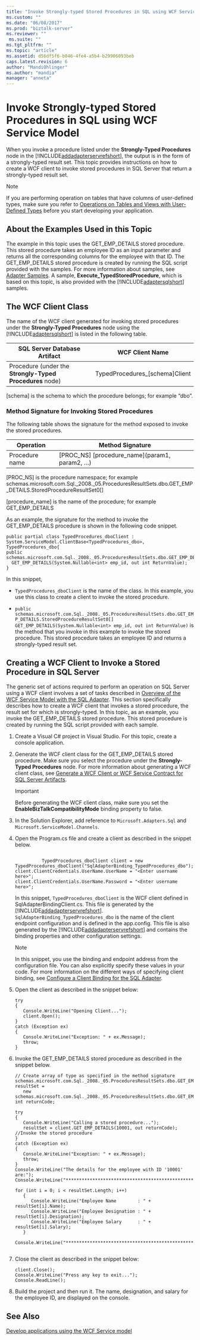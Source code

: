 ```yaml
---
title: "Invoke Strongly-typed Stored Procedures in SQL using WCF Service Model | Microsoft Docs"
ms.custom: ""
ms.date: "06/08/2017"
ms.prod: "biztalk-server"
ms.reviewer: ""
 ms.suite: ""
ms.tgt_pltfrm: ""
ms.topic: "article"
ms.assetid: d56df5f6-b046-4fe4-a5b4-b29906093beb
caps.latest.revision: 6
author: "MandiOhlinger"
ms.author: "mandia"
manager: "anneta"
---
```

# Invoke Strongly-typed Stored Procedures in SQL using WCF Service Model
When you invoke a procedure listed under the **Strongly-Typed Procedures** node in the [!INCLUDE[addadapterservrefshort](../../includes/addadapterservrefshort-md.md)], the output is in the form of a strongly-typed result set. This topic provides instructions on how to create a WCF client to invoke stored procedures in SQL Server that return a strongly-typed result set.  
  
> [!NOTE]
>  If you are performing operation on tables that have columns of user-defined types, make sure you refer to [Operations on Tables and Views with User-Defined Types](../../adapters-and-accelerators/adapter-sql/operations-on-tables-and-views-with-user-defined-types-using-the-sql-adapter.md) before you start developing your application.  
  
## About the Examples Used in this Topic  
 The example in this topic uses the GET_EMP_DETAILS stored procedure. This stored procedure takes an employee ID as an input parameter and returns all the corresponding columns for the employee with that ID. The GET_EMP_DETAILS stored procedure is created by running the SQL script provided with the samples. For more information about samples, see [Adapter Samples](../../adapters-and-accelerators/accelerator-rosettanet/adapter-samples.md). A sample, **Execute_TypedStoredProcedure**, which is based on this topic, is also provided with the [!INCLUDE[adaptersqlshort](../../includes/adaptersqlshort-md.md)] samples.  
  
## The WCF Client Class  
 The name of the WCF client generated for invoking stored procedures under the **Strongly-Typed Procedures** node using the [!INCLUDE[adaptersqlshort](../../includes/adaptersqlshort-md.md)] is listed in the following table.  
  
|SQL Server Database Artifact|WCF Client Name|  
|----------------------------------|---------------------|  
|Procedure (under the **Strongly-Typed Procedures** node)|TypedProcedures_[schema]Client|  
  
 [schema] is the schema to which the procedure belongs; for example “dbo”.  
  
### Method Signature for Invoking Stored Procedures  
 The following table shows the signature for the method exposed to invoke the stored procedures.  
  
|Operation|Method Signature|  
|---------------|----------------------|  
|Procedure name|[PROC_NS] [procedure_name](param1, param2, …\)|  
  
 [PROC_NS] is the procedure namespace; for example schemas.microsoft.com.Sql._2008._05.ProceduresResultSets.dbo.GET_EMP_DETAILS.StoredProcedureResultSet0[]  
  
 [procedure_name] is the name of the procedure; for example GET_EMP_DETAILS  
  
 As an example, the signature for the method to invoke the GET_EMP_DETAILS procedure is shown in the following code snippet.  
  
```  
public partial class TypedProcedures_dboClient : System.ServiceModel.ClientBase<TypedProcedures_dbo>, TypedProcedures_dbo{  
public schemas.microsoft.com.Sql._2008._05.ProceduresResultSets.dbo.GET_EMP_DETAILS.StoredProcedureResultSet0[]   
  GET_EMP_DETAILS(System.Nullable<int> emp_id, out int ReturnValue);  
}  
```  
  
 In this snippet,  
  
-   `TypedProcedures_dboClient` is the name of the class. In this example, you use this class to create a client to invoke the stored procedure.  
  
-   `public schemas.microsoft.com.Sql._2008._05.ProceduresResultSets.dbo.GET_EMP_DETAILS.StoredProcedureResultSet0[] GET_EMP_DETAILS(System.Nullable<int> emp_id, out int ReturnValue)` is the method that you invoke in this example to invoke the stored procedure. This stored procedure takes an employee ID and returns a strongly-typed result set.  
  
## Creating a WCF Client to Invoke a Stored Procedure in SQL Server  
 The generic set of actions required to perform an operation on SQL Server using a WCF client involves a set of tasks described in [Overview of the WCF Service Model with the SQL Adapter](overview-of-the-wcf-service-model-with-the-sql-adapter.md). This section specifically describes how to create a WCF client that invokes a stored procedure, the result set for which is strongly-typed. In this topic, as an example, you invoke the GET_EMP_DETAILS stored procedure. This stored procedure is created by running the SQL script provided with each sample.  
  
1.  Create a Visual C# project in Visual Studio. For this topic, create a console application.  
  
2.  Generate the WCF client class for the GET_EMP_DETAILS stored procedure. Make sure you select the procedure under the **Strongly-Typed Procedures** node. For more information about generating a WCF client class, see [Generate a WCF Client or WCF Service Contract for SQL Server Artifacts](generate-a-wcf-client-or-wcf-service-contract-for-sql-server-artifacts.md).  
  
    > [!IMPORTANT]
    >  Before generating the WCF client class, make sure you set the **EnableBizTalkCompatibilityMode** binding property to false.  
  
3.  In the Solution Explorer, add reference to `Microsoft.Adapters.Sql` and `Microsoft.ServiceModel.Channels`.  
  
4.  Open the Program.cs file and create a client as described in the snippet below.  
  
    ```  
  
              TypedProcedures_dboClient client = new TypedProcedures_dboClient("SqlAdapterBinding_TypedProcedures_dbo");  
    client.ClientCredentials.UserName.UserName = "<Enter username here>";  
    client.ClientCredentials.UserName.Password = "<Enter username here>";  
    ```  
  
     In this snippet, `TypedProcedures_dboClient` is the WCF client defined in SqlAdapterBindingClient.cs. This file is generated by the [!INCLUDE[addadapterservrefshort](../../includes/addadapterservrefshort-md.md)]. `SqlAdapterBinding_TypedProcedures_dbo` is the name of the client endpoint configuration and is defined in the app.config. This file is also generated by the [!INCLUDE[addadapterservrefshort](../../includes/addadapterservrefshort-md.md)] and contains the binding properties and other configuration settings.  
  
    > [!NOTE]
    >  In this snippet, you use the binding and endpoint address from the configuration file. You can also explicitly specify these values in your code. For more information on the different ways of specifying client binding, see [Configure a Client Binding for the SQL Adapter](configure-a-client-binding-for-the-sql-adapter.md).  
  
5.  Open the client as described in the snippet below:  
  
    ```  
    try  
    {  
       Console.WriteLine("Opening Client...");  
       client.Open();  
    }  
    catch (Exception ex)  
    {  
       Console.WriteLine("Exception: " + ex.Message);  
       throw;  
    }  
    ```  
  
6.  Invoke the GET_EMP_DETAILS stored procedure as described in the snippet below.  
  
    ```  
    // Create array of type as specified in the method signature  
    schemas.microsoft.com.Sql._2008._05.ProceduresResultSets.dbo.GET_EMP_DETAILS.StoredProcedureResultSet0[] resultSet =  
       new schemas.microsoft.com.Sql._2008._05.ProceduresResultSets.dbo.GET_EMP_DETAILS.StoredProcedureResultSet0[1];  
    int returnCode;  
  
    try  
    {  
       Console.WriteLine("Calling a stored procedure...");  
       resultSet = client.GET_EMP_DETAILS(10001, out returnCode);  //Invoke the stored procedure  
    }  
    catch (Exception ex)  
    {  
       Console.WriteLine("Exception: " + ex.Message);  
       throw;  
    }  
    Console.WriteLine("The details for the employee with ID '10001' are:");  
    Console.WriteLine("*************************************************");  
  
    for (int i = 0; i < resultSet.Length; i++)  
       {  
          Console.WriteLine("Employee Name        : " + resultSet[i].Name);  
          Console.WriteLine("Employee Designation : " + resultSet[i].Designation);  
          Console.WriteLine("Employee Salary      : " + resultSet[i].Salary);  
       }  
  
    Console.WriteLine("*************************************************");  
  
    ```  
  
7.  Close the client as described in the snippet below:  
  
    ```  
    client.Close();  
    Console.WriteLine("Press any key to exit...");  
    Console.ReadLine();  
    ```  
  
8.  Build the project and then run it. The name, designation, and salary for the employee ID, are displayed on the console.  
  
## See Also  
[Develop applications using the WCF Service model](develop-sql-applications-using-the-wcf-service-model.md)